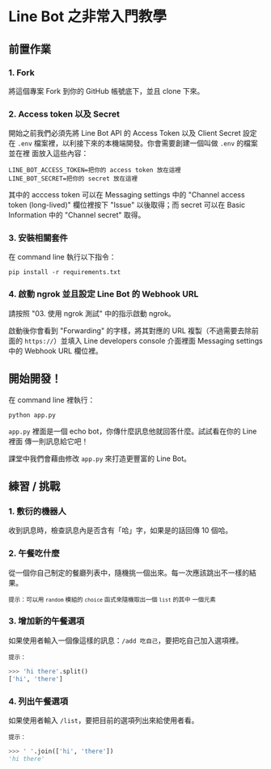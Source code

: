 # Line Bot 之非常入門教學

## 前置作業

### 1. Fork

將這個專案 Fork 到你的 GitHub 帳號底下，並且 clone 下來。

### 2. Access token 以及 Secret

開始之前我們必須先將 Line Bot API 的 Access Token 以及 Client Secret 設定在
`.env` 檔案裡，以利接下來的本機端開發。你會需要創建一個叫做 `.env` 的檔案並在裡
面放入這些內容：

```
LINE_BOT_ACCESS_TOKEN=把你的 access token 放在這裡
LINE_BOT_SECRET=把你的 secret 放在這裡
```

其中的 acccess token 可以在 Messaging settings 中的 "Channel access token
(long-lived)" 欄位裡按下 "Issue" 以後取得；而 secret 可以在 Basic Information
中的 "Channel secret" 取得。

### 3. 安裝相關套件

在 command line 執行以下指令：

```
pip install -r requirements.txt
```

### 4. 啟動 ngrok 並且設定 Line Bot 的 Webhook URL

請按照 "03. 使用 ngrok 測試" 中的指示啟動 ngrok。

啟動後你會看到 "Forwarding" 的字樣，將其對應的 URL 複製（不過需要去除前面的
`https://`）並填入 Line developers console 介面裡面 Messaging settings 中的
Webhook URL 欄位裡。


## 開始開發！

在 command line 裡執行：

```
python app.py
```

`app.py` 裡面是一個 echo bot，你傳什麼訊息他就回答什麼。試試看在你的 Line 裡面
傳一則訊息給它吧！

課堂中我們會藉由修改 `app.py` 來打造更豐富的 Line Bot。


## 練習 / 挑戰

### 1. 敷衍的機器人

收到訊息時，檢查訊息內是否含有「哈」字，如果是的話回傳 10 個哈。

### 2. 午餐吃什麼

從一個你自己制定的餐廳列表中，隨機挑一個出來。每一次應該跳出不一樣的結果。

<sub>提示：可以用 `random` 模組的 `choice` 函式來隨機取出一個 `list` 的其中
一個元素</sub>

### 3. 增加新的午餐選項

如果使用者輸入一個像這樣的訊息：`/add 吃自己`，要把吃自己加入選項裡。

<sub>提示：</sub>
```python
>>> 'hi there'.split()
['hi', 'there']
```

### 4. 列出午餐選項

如果使用者輸入 `/list`，要把目前的選項列出來給使用者看。

<sub>提示：</sub>
```python
>>> ' '.join(['hi', 'there'])
'hi there'
```
